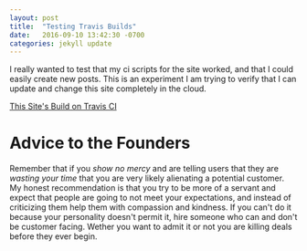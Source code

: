 ```yaml
---
layout: post
title:  "Testing Travis Builds"
date:   2016-09-10 13:42:30 -0700
categories: jekyll update
---
```


I really wanted to test that my ci scripts for the site worked, and that I could easily
create new posts. This is an experiment I am trying to verify that I can update and change
this site completely in the cloud.

[This Site's Build on Travis CI](https://travis-ci.org/claytantor/claytantor.github.io)

# Advice to the Founders
Remember that if you *show no mercy* and are telling users that they are *wasting your time* that you are very likely alienating a potential customer. My honest recommendation is that you try to be more of a servant and expect that people are going to not meet your expectations, and instead of criticizing them help them with compassion and kindness. If you can't do it because your personality doesn't permit it, hire someone who can and don't be customer facing. Wether you want to admit it or not you are killing deals before they ever begin.
